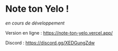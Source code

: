 # Note ton Yelo !

*en cours de développement*

Version en ligne : https://note-ton-yelo.vercel.app/

Discord : https://discord.gg/XEDGungZdw